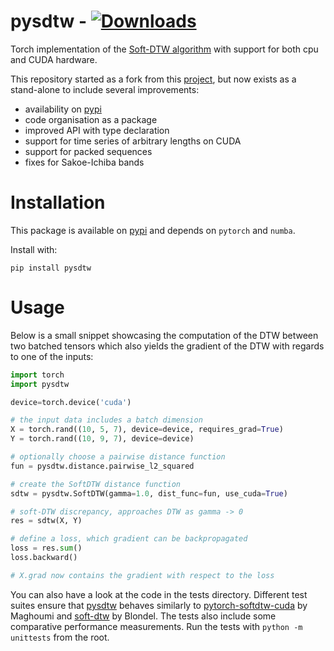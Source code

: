 # pysdtw - [![Downloads](https://pepy.tech/badge/pysdtw)](https://pepy.tech/project/pysdtw)

Torch implementation of the [Soft-DTW algorithm](https://github.com/mblondel/soft-dtw) with support for both cpu and CUDA hardware.

This repository started as a fork from this [project](https://github.com/Maghoumi/pytorch-softdtw-cuda), but now exists as a stand-alone to include several improvements:
- availability on [pypi](https://pypi.org/project/pysdtw/)
- code organisation as a package
- improved API with type declaration
- support for time series of arbitrary lengths on CUDA
- support for packed sequences
- fixes for Sakoe-Ichiba bands



# Installation

This package is available on [pypi](https://pypi.org/project/pysdtw/) and depends on `pytorch` and `numba`.

Install with:

`pip install pysdtw`

# Usage

Below is a small snippet showcasing the computation of the DTW between two batched tensors which also yields the gradient of the DTW with regards to one of the inputs:
```python
import torch
import pysdtw

device=torch.device('cuda')

# the input data includes a batch dimension
X = torch.rand((10, 5, 7), device=device, requires_grad=True)
Y = torch.rand((10, 9, 7), device=device)

# optionally choose a pairwise distance function
fun = pysdtw.distance.pairwise_l2_squared

# create the SoftDTW distance function
sdtw = pysdtw.SoftDTW(gamma=1.0, dist_func=fun, use_cuda=True)

# soft-DTW discrepancy, approaches DTW as gamma -> 0
res = sdtw(X, Y)

# define a loss, which gradient can be backpropagated
loss = res.sum()
loss.backward()

# X.grad now contains the gradient with respect to the loss
```

You can also have a look at the code in the tests directory. Different test suites ensure that [pysdtw](https://github.com/toinsson/pysdtw/) behaves similarly to [pytorch-softdtw-cuda](https://github.com/Maghoumi/pytorch-softdtw-cuda) by Maghoumi and [soft-dtw](https://github.com/mblondel/soft-dtw) by Blondel. The tests also include some comparative performance measurements. Run the tests with `python -m unittests` from the root.
